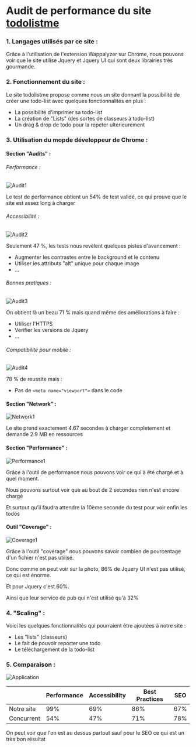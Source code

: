 # Audit de performance du site [todolistme](http://todolistme.net/)

### 1. Langages utilisés par ce site : 

Grâce à l'utilisation de l'extension Wappalyzer sur Chrome, nous pouvons voir que le site utilise Jquery et Jquery UI qui sont deux librairies très gourmande.

### 2. Fonctionnement du site : 

Le site todolistme propose comme nous un site donnant la possibilité de créer une todo-list avec quelques fonctionnalités en plus : 

* La possibilité d'imprimer sa todo-list
* La création de "Lists" (des sortes de classeurs à todo-list)
* Un drag & drop de todo pour la repeter ulterieurement 

### 3. Utilisation du mopde développeur de Chrome :

#### Section "Audits" :

###### Performance :

![Audit1](https://raw.githubusercontent.com/thomasv04/OC_P8/master/documentation/img/a1.png)

Le test de performance obtient un 54% de test validé, ce qui prouve que le site est assez long à charger

###### Accessibilité :

![Audit2](https://raw.githubusercontent.com/thomasv04/OC_P8/master/documentation/img/a2.png)

Seulement 47 %, les tests nous revèlent quelques pistes d'avancement : 
* Augmenter les contrastes entre le background et le contenu
* Utiliser les attributs "alt" unique pour chaque image
* ...

###### Bonnes pratiques :

![Audit3](https://raw.githubusercontent.com/thomasv04/OC_P8/master/documentation/img/a3.png)

On obtient là un beau 71 % mais quand même des améliorations à faire : 

* Utiliser l'HTTPS
* Verifier les versions de Jquery 
* ...

###### Compatibilité pour mobile :

![Audit4](https://raw.githubusercontent.com/thomasv04/OC_P8/master/documentation/img/a4.png)

78 % de reussite mais : 
* Pas de `<meta name="viewport">` dans le code 

#### Section "Network" :

![Network1](https://raw.githubusercontent.com/thomasv04/OC_P8/master/documentation/img/n1.png)

Le site prend exactement 4.67 secondes à charger completement et demande 2.9 MB en ressources 

#### Section "Performance" :

![Performance1](https://raw.githubusercontent.com/thomasv04/OC_P8/master/documentation/img/p1.png)

Grâce à l'outil de performance nous pouvons voir ce qui à été chargé et à quel moment.

Nous pouvons surtout voir que au bout de 2 secondes rien n'est encore chargé

Et surtout qu'il faudra attendre la 10ème seconde du test pour voir enfin les todos

#### Outil "Coverage" :

![Coverage1](https://raw.githubusercontent.com/thomasv04/OC_P8/master/documentation/img/c1.png)

Grâce à l'outil "coverage" nous pouvons savoir combien de pourcentage d'un fichier n'est pas utilisé.

Donc comme on peut voir sur la photo, 86% de Jquery UI n'est pas utilisé, ce qui est énorme.

Et pour Jquery c'est 60%.

Ainsi que leur service de pub qui n'est utilisé qu'à 32%

### 4. "Scaling" : 

Voici les quelques fonctionnalités qui pourraient être ajoutées à notre site : 

* Les "lists" (classeurs)
* Le fait de pouvoir reporter une todo 
* Le téléchargement de la todo-list

### 5. Comparaison : 

![Application](https://raw.githubusercontent.com/thomasv04/OC_P8/master/documentation/img/my.png)

|            | Performance | Accessibility | Best Practices | SEO |
|------------|-------------|---------------|----------------|-----|
| Notre site | 99%         | 69%           | 86%            | 67% |
| Concurrent | 54%         | 47%           | 71%            | 78% |

On peut voir que l'on est au dessus partout sauf pour le SEO ce qui est un très bon résultat 




